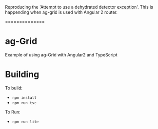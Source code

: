 Reproducing the 'Attempt to use a dehydrated detector exception'.
This is happending when ag-grid is used with Angular 2 router.

==============

ag-Grid
==============

Example of using ag-Grid with Angular2 and TypeScript

Building
==============

To build:
- `npm install`
- `npm run tsc`

To Run:
- `npm run lite`
